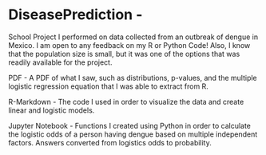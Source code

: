 # DiseasePrediction - 
School Project I performed on data collected from an outbreak of dengue in Mexico.
I am open to any feedback on my R or Python Code!
Also, I know that the population size is small, but it was one of the options that was readily available for the project.

PDF - 
A PDF of what I saw, such as distributions, p-values, and the multiple logistic regression equation that I was able to extract from R.

R-Markdown - 
The code I used in order to visualize the data and create linear and logistic models.

Jupyter Notebook - 
Functions I created using Python in order to calculate the logistic odds of a person having dengue based on multiple independent factors.
Answers converted from logistics odds to probability.
